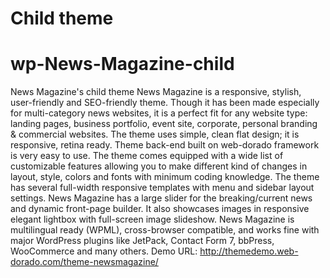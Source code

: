 # Child theme 

# wp-News-Magazine-child
News Magazine's child theme 
News Magazine is a responsive, stylish, user-friendly and SEO-friendly theme. Though it has been made especially for multi-category news websites, it is a perfect fit for any website type: landing pages, business portfolio, event site, corporate, personal branding & commercial websites. The theme uses simple, clean flat design; it is responsive, retina ready. Theme back-end built on web-dorado framework is very easy to use. The theme comes equipped with a wide list of customizable features allowing you to make different kind of changes in layout, style, colors and fonts with minimum coding knowledge. The theme has several full-width responsive templates with menu and sidebar layout settings. News Magazine has a large slider for the breaking/current news and dynamic front-page builder. It also showcases images in responsive elegant lightbox with full-screen image slideshow. News Magazine is multilingual ready (WPML), cross-browser compatible, and works fine with major WordPress plugins like JetPack, Contact Form 7, bbPress, WooCommerce and many others. Demo URL: http://themedemo.web-dorado.com/theme-newsmagazine/
